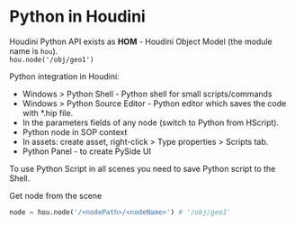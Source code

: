 # Python in Houdini
Houdini Python API exists as **HOM** - Houdini Object Model (the module name is `hou`).  
`hou.node('/obj/geo1')`

Python integration in Houdini:
- Windows > Python Shell - Python shell for small scripts/commands  
- Windows > Python Source Editor - Python editor which saves the code with *.hip file.  
- In the parameters fields of any node (switch to Python from HScript).  
- Python node in SOP context
- In assets: create asset, right-click > Type properties > Scripts tab.
- Python Panel - to create PySide UI

To use Python Script in all scenes you need to save Python script to the Shell.

Get node from the scene
```python
node = hou.node('/<nodePath>/<nodeName>') # '/obj/geo1'
```